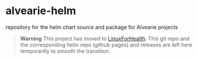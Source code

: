 # alvearie-helm
repository for the helm chart source and package for Alvearie projects

> **Warning**
> This project has moved to [LinuxForHealth](https://github.com/LinuxForHealth/lfh-helm).
> This git repo and the corresponding helm repo (github pages) and releases are left here temporarilly to smooth the transition.
